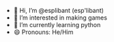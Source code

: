 - 👋 Hi, I’m @esplibant (esp'libant)
- 👀 I’m interested in making games
- 🌱 I’m currently learning python
- 😄 Pronouns: He/Him

